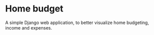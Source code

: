 # Home budget

A simple Django web application, to better visualize home budgeting, income and 
expenses.